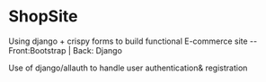 # ShopSite
Using django + crispy forms to build functional E-commerce site -- Front:Bootstrap | Back: Django

Use of django/allauth to handle user authentication& registration
